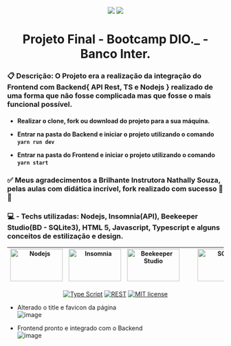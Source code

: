 <span align="center">

 <img src = "https://hermes.digitalinnovation.one/assets/diome/logo.svg" width="300"> <img src = "https://user-images.githubusercontent.com/70491871/153487496-5585160a-f5f5-4108-b89a-b25e0de8bdc9.png" width="250"> 

</span>

<span align="center">
<h1>Projeto Final - Bootcamp DIO._ - Banco Inter.</h1> 
</span>

 <h3>📋 Descrição: O Projeto era a realização da integração do Frontend com Backend{ API Rest, TS e Nodejs } realizado de uma forma que não fosse complicada mas que fosse o mais funcional possível.</h3>

<h4>
  
- Realizar o clone, fork ou download do projeto para a sua máquina.<br />
<!-- BACKEND -->
- Entrar na pasta do **Backend** e iniciar o projeto utilizando o comando `yarn run dev`<br />
<!-- FRONTEND  -->
- Entrar na pasta do **Frontend** e iniciar o projeto utilizando o comando `yarn start`<br />

</h4>

<h3> ✅ Meus agradecimentos a Brilhante Instrutora Nathally Souza, pelas aulas com didática incrível, fork realizado com sucesso 👏👏</h3>

### **💻 - Techs utilizadas: Nodejs, Insomnia(API), Beekeeper Studio(BD - SQLite3), HTML 5, Javascript, Typescript e alguns conceitos de estilização e design.**

| <img src = "https://nodejs.org/static/images/logo.svg" title="Nodejs" width="122" height="75"> | <img src = "https://insomnia.rest/images/insomnia-logo.svg" title="Insomnia" width="122" height="75"> | <img src = "https://docs.beekeeperstudio.io/bk-logo-yellow-icon.svg" title="Beekeeper Studio" width="122" height="75"> | <img src = "https://raw.githubusercontent.com/devicons/devicon/master/icons/html5/html5-original.svg" title="HTML5" width="122" height="75"> | <img src = "https://raw.githubusercontent.com/devicons/devicon/master/icons/javascript/javascript-original.svg" title="Javascript" width="122" height="75"> | <img src = "https://www.sqlite.org/images/sqlite370_banner.gif" title="SQLite" width="122" height="75"> | <img src = "https://raw.githubusercontent.com/devicons/devicon/master/icons/typescript/typescript-original.svg" title="Typescript" width="122" height="75"> | <img src = "https://raw.githubusercontent.com/devicons/devicon/master/icons/react/react-original.svg" title="React" width="122" height="75"> | 
|---|---|---|---|---|---|---|---|


<span align="center">
  
[![Type Script](https://img.shields.io/badge/Language-TypeScript-blue.svg)]()
[![REST](https://img.shields.io/badge/API-REST-green.svg)]()
[![MIT license](https://img.shields.io/badge/License-MIT-blue.svg)](https://lbesson.mit-license.org/)
  
</span>

- Alterado o title e favicon da página<br />
![image](https://user-images.githubusercontent.com/70491871/153477425-580d4a7f-fd8f-48a8-b4a4-bb3dc8ca30a0.png)

- Frontend pronto e integrado com o Backend<br />
![image](https://user-images.githubusercontent.com/70491871/153477453-c7a4b3eb-a83c-4531-8d00-ec81c25b3eef.png)

